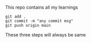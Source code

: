 This repo contains all my learnings 
```
git add .
git commit -m "any commit msg"
git push origin main
```
These three steps will always be same